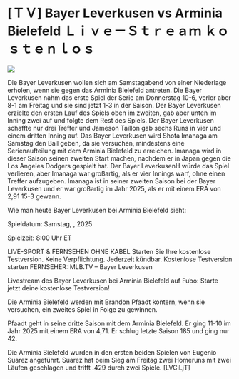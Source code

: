 # [ＴＶ] Bayer Leverkusen vs Arminia Bielefeld Ｌｉｖｅ－Ｓｔｒｅａｍ ｋｏｓｔｅｎｌｏｓ  
  
  
[![](https://i.imgur.com/qSNzIqt.png)](https://movie.rssnews.media/IVFYmvx.php)  
  
Die Bayer Leverkusen wollen sich am Samstagabend von einer Niederlage erholen, wenn sie gegen das Arminia Bielefeld antreten. Die Bayer Leverkusen nahm das erste Spiel der Serie am Donnerstag 10-6, verlor aber 8-1 am Freitag und sie sind jetzt 1-3 in der Saison. Der Bayer Leverkusen erzielte den ersten Lauf des Spiels oben im zweiten, gab aber unten im Inning zwei auf und folgte dem Rest des Spiels. Der Bayer Leverkusen schaffte nur drei Treffer und Jameson Taillon gab sechs Runs in vier und einem dritten Inning auf. Das Bayer Leverkusen wird Shota Imanaga am Samstag den Ball geben, da sie versuchen, mindestens eine Serienaufteilung mit dem Arminia Bielefeld zu erreichen. Imanaga wird in dieser Saison seinen zweiten Start machen, nachdem er in Japan gegen die Los Angeles Dodgers gespielt hat. Der Bayer LeverkusenH würde das Spiel verlieren, aber Imanaga war großartig, als er vier Innings warf, ohne einen Treffer aufzugeben. Imanaga ist in seiner zweiten Saison bei der Bayer Leverkusen und er war großartig im Jahr 2025, als er mit einem ERA von 2,91 15-3 gewann.

Wie man heute Bayer Leverkusen bei Arminia Bielefeld sieht:

Spieldatum: Samstag, , 2025

Spielzeit: 8:00 Uhr ET

LIVE-SPORT & FERNSEHEN OHNE KABEL
Starten Sie Ihre kostenlose Testversion. Keine Verpflichtung. Jederzeit kündbar.
Kostenlose Testversion starten
FERNSEHER: MLB.TV – Bayer Leverkusen

Livestream des Bayer Leverkusen bei Arminia Bielefeld auf Fubo: Starte jetzt deine kostenlose Testversion!

Die Arminia Bielefeld werden mit Brandon Pfaadt kontern, wenn sie versuchen, ein zweites Spiel in Folge zu gewinnen.

Pfaadt geht in seine dritte Saison mit dem Arminia Bielefeld. Er ging 11-10 im Jahr 2025 mit einem ERA von 4,71. Er schlug letzte Saison 185 und ging nur 42.

Die Arminia Bielefeld wurden in den ersten beiden Spielen von Eugenio Suarez angeführt. Suarez hat beim Sieg am Freitag zwei Homeruns mit zwei Läufen geschlagen und trifft .429 durch zwei Spiele. [LVCiLjT]
